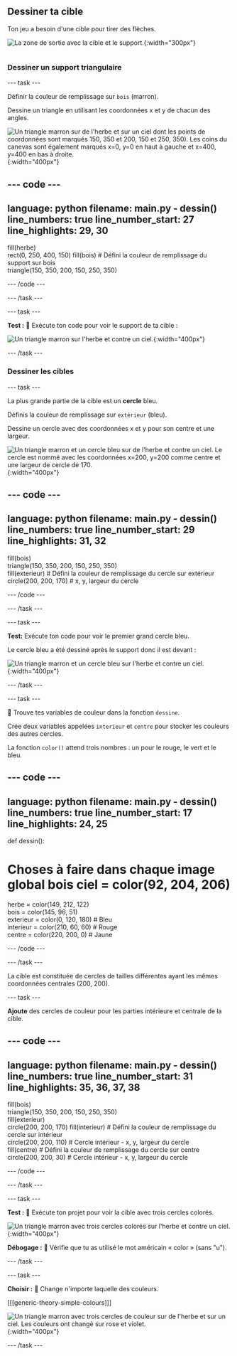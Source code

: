## Dessiner ta cible

<div style="display: flex; flex-wrap: wrap">
<div style="flex-basis: 200px; flex-grow: 1; margin-right: 15px;">
Ton jeu a besoin d'une cible pour tirer des flèches.
</div>
<div>

![La zone de sortie avec la cible et le support.](images/three-circles.png){:width="300px"}

</div>
</div>

### Dessiner un support triangulaire

--- task ---

Définir la couleur de remplissage sur `bois` (marron).

Dessine un triangle en utilisant les coordonnées x et y de chacun des angles.

![Un triangle marron sur de l'herbe et sur un ciel dont les points de coordonnées sont marqués 150, 350 et 200, 150 et 250, 350). Les coins du canevas sont également marqués x=0, y=0 en haut à gauche et x=400, y=400 en bas à droite.](images/stand_coords.png){:width="400px"}

--- code ---
---
language: python filename: main.py - dessin() line_numbers: true line_number_start: 27
line_highlights: 29, 30
---
  fill(herbe)   
rect(0, 250, 400, 150) fill(bois) # Défini la couleur de remplissage du support sur bois     
triangle(150, 350, 200, 150, 250, 350)

--- /code ---

--- /task ---

--- task ---

**Test :** 🔄 Exécute ton code pour voir le support de ta cible :

![Un triangle marron sur l'herbe et contre un ciel.](images/target-stand.png){:width="400px"}

--- /task ---

### Dessiner les cibles

--- task ---

La plus grande partie de la cible est un **cercle** bleu.

Définis la couleur de remplissage sur `extérieur` (bleu).

Dessine un cercle avec des coordonnées x et y pour son centre et une largeur.

![Un triangle marron et un cercle bleu sur de l'herbe et contre un ciel. Le cercle est nommé avec les coordonnées x=200, y=200 comme centre et une largeur de cercle de 170.](images/circle-coords.png){:width="400px"}

--- code ---
---
language: python filename: main.py - dessin() line_numbers: true line_number_start: 29
line_highlights: 31, 32
---

  fill(bois)   
triangle(150, 350, 200, 150, 250, 350)   
fill(exterieur) # Défini la couleur de remplissage du cercle sur extérieur    
circle(200, 200, 170) # x, y, largeur du cercle

--- /code ---

--- /task ---

--- task ---

**Test:** Exécute ton code pour voir le premier grand cercle bleu.

Le cercle bleu a été dessiné après le support donc il est devant :

![Un triangle marron et un cercle bleu sur l'herbe et contre un ciel.](images/blue-circle.png){:width="400px"}

--- /task ---

--- task ---

👀 Trouve tes variables de couleur dans la fonction `dessine`.

Crée deux variables appelées `interieur` et `centre` pour stocker les couleurs des autres cercles.

La fonction `color()` attend trois nombres : un pour le rouge, le vert et le bleu.

--- code ---
---
language: python filename: main.py - dessin() line_numbers: true line_number_start: 17
line_highlights: 24, 25
---
def dessin():   
# Choses à faire dans chaque image global bois ciel = color(92, 204, 206)   
herbe = color(149, 212, 122)   
bois = color(145, 96, 51)   
exterieur = color(0, 120, 180) # Bleu    
interieur = color(210, 60, 60) # Rouge    
centre = color(220, 200, 0) # Jaune

--- /code ---

--- /task ---

La cible est constituée de cercles de tailles différentes ayant les mêmes coordonnées centrales (200, 200).

--- task ---

**Ajoute** des cercles de couleur pour les parties intérieure et centrale de la cible.

--- code ---
---
language: python filename: main.py - dessin() line_numbers: true line_number_start: 31
line_highlights: 35, 36, 37, 38
---
  fill(bois)    
triangle(150, 350, 200, 150, 250, 350)  
fill(exterieur)   
circle(200, 200, 170) fill(interieur) # Défini la couleur de remplissage du cercle sur intérieur      
circle(200, 200, 110) # Cercle intérieur - x, y, largeur du cercle  
fill(centre) # Défini la couleur de remplissage du cercle sur centre      
circle(200, 200, 30) # Cercle intérieur - x, y, largeur du cercle

--- /code ---

--- /task ---

--- task ---

**Test :** 🔄 Exécute ton projet pour voir la cible avec trois cercles colorés.

![Un triangle marron avec trois cercles colorés sur l'herbe et contre un ciel.](images/three-circles.png){:width="400px"}

**Débogage :** 🐞 Vérifie que tu as utilisé le mot américain « color » (sans "u").

--- /task ---

--- task ---

**Choisir :** 💭 Change n'importe laquelle des couleurs.

[[[generic-theory-simple-colours]]]

![Un triangle marron avec trois cercles de couleur sur de l'herbe et sur un ciel. Les couleurs ont changé sur rose et violet.](images/alternative-colours.png){:width="400px"}


--- /task ---



